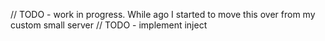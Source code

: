 // TODO - work in progress. While ago I started to move this over from my custom small server
// TODO - implement inject
